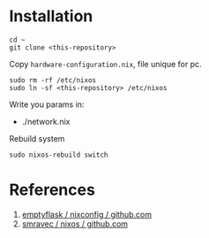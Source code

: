 # Installation

```shell
cd ~
git clone <this-repository>
```

Copy `hardware-configuration.nix`, file unique for pc.

```shell
sudo rm -rf /etc/nixos
sudo ln -sf <this-repository> /etc/nixos
```

Write you params in:
 - ./network.nix


Rebuild system

```shell
sudo nixos-rebuild switch
```

# References

1. [emptyflask / nixconfig / github.com](https://github.com/emptyflask/nixconfig)
2. [smravec / nixos / github.com](https://github.com/smravec/nixos)
